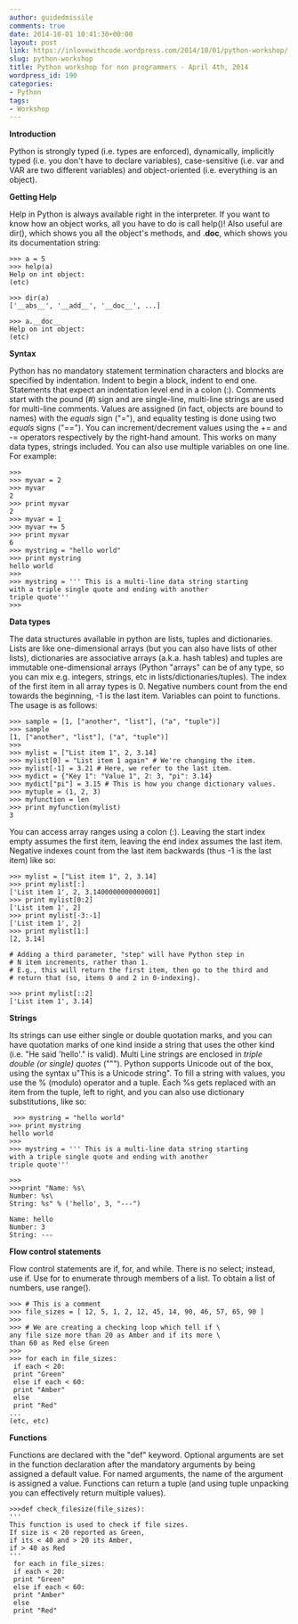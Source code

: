 ```yaml
---
author: guidedmissile
comments: true
date: 2014-10-01 10:41:30+00:00
layout: post
link: https://inlovewithcode.wordpress.com/2014/10/01/python-workshop/
slug: python-workshop
title: Python workshop for non programmers - April 4th, 2014
wordpress_id: 190
categories:
- Python
tags:
- Workshop
---
```


**Introduction**

Python is strongly typed (i.e. types are enforced), dynamically, implicitly typed (i.e. you don't have to declare variables), case-sensitive (i.e. var and VAR are two different variables) and object-oriented (i.e. everything is an object).

**Getting Help**

Help in Python is always available right in the interpreter. If you want to know how an object works, all you have to do is call help(<object>)! Also useful are dir(), which shows you all the object's methods, and <object>.__doc__, which shows you its documentation string:

    
    >>> a = 5
    >>> help(a)
    Help on int object:
    (etc)
    
    >>> dir(a)
    ['__abs__', '__add__', '__doc__', ...]
    
    >>> a.__doc__
    Help on int object:
    (etc)


**Syntax**

Python has no mandatory statement termination characters and blocks are specified by indentation. Indent to begin a block, indent to end one. Statements that expect an indentation level end in a colon (:). Comments start with the pound (#) sign and are single-line, multi-line strings are used for multi-line comments. Values are assigned (in fact, objects are bound to names) with the _equals_ sign ("="), and equality testing is done using two _equals_ signs ("=="). You can increment/decrement values using the += and -= operators respectively by the right-hand amount. This works on many data types, strings included. You can also use multiple variables on one line. For example:

    
    >>> 
    >>> myvar = 2
    >>> myvar
    2
    >>> print myvar
    2
    >>> myvar = 1
    >>> myvar += 5
    >>> print myvar
    6
    >>> mystring = "hello world"
    >>> print mystring
    hello world
    >>> 
    >>> mystring = ''' This is a multi-line data string starting
    with a triple single quote and ending with another
    triple quote'''
    >>>


<!-- more -->

**Data types**

The data structures available in python are lists, tuples and dictionaries. Lists are like one-dimensional arrays (but you can also have lists of other lists), dictionaries are associative arrays (a.k.a. hash tables) and tuples are immutable one-dimensional arrays (Python "arrays" can be of any type, so you can mix e.g. integers, strings, etc in lists/dictionaries/tuples). The index of the first item in all array types is 0. Negative numbers count from the end towards the beginning, -1 is the last item. Variables can point to functions. The usage is as follows:

    
    >>> sample = [1, ["another", "list"], ("a", "tuple")]
    >>> sample
    [1, ["another", "list"], ("a", "tuple")]
    >>>
    >>> mylist = ["List item 1", 2, 3.14]
    >>> mylist[0] = "List item 1 again" # We're changing the item.
    >>> mylist[-1] = 3.21 # Here, we refer to the last item.
    >>> mydict = {"Key 1": "Value 1", 2: 3, "pi": 3.14}
    >>> mydict["pi"] = 3.15 # This is how you change dictionary values.
    >>> mytuple = (1, 2, 3)
    >>> myfunction = len
    >>> print myfunction(mylist)
    3


You can access array ranges using a colon (:). Leaving the start index empty assumes the first item, leaving the end index assumes the last item. Negative indexes count from the last item backwards (thus -1 is the last item) like so:

    
    >>> mylist = ["List item 1", 2, 3.14]
    >>> print mylist[:]
    ['List item 1', 2, 3.1400000000000001]
    >>> print mylist[0:2]
    ['List item 1', 2]
    >>> print mylist[-3:-1]
    ['List item 1', 2]
    >>> print mylist[1:]
    [2, 3.14]
    
    # Adding a third parameter, "step" will have Python step in
    # N item increments, rather than 1.
    # E.g., this will return the first item, then go to the third and
    # return that (so, items 0 and 2 in 0-indexing).
    
    >>> print mylist[::2]
    ['List item 1', 3.14]
    
    


<!-- more -->

**Strings**

Its strings can use either single or double quotation marks, and you can have quotation marks of one kind inside a string that uses the other kind (i.e. "He said 'hello'." is valid). Multi Line strings are enclosed in _triple double (or single) quotes_ ("""). Python supports Unicode out of the box, using the syntax u"This is a Unicode string". To fill a string with values, you use the % (modulo) operator and a tuple. Each %s gets replaced with an item from the tuple, left to right, and you can also use dictionary substitutions, like so:

    
     >>> mystring = "hello world"
    >>> print mystring
    hello world
    >>> 
    >>> mystring = ''' This is a multi-line data string starting
    with a triple single quote and ending with another
    triple quote'''
    
    >>> 
    >>>print "Name: %s\
    Number: %s\
    String: %s" % ('hello', 3, "---")
    
    Name: hello
    Number: 3
    String: ---


**Flow control statements**

Flow control statements are if, for, and while. There is no select; instead, use if. Use for to enumerate through members of a list. To obtain a list of numbers, use range().

    
    >>> # This is a comment
    >>> file_sizes = [ 12, 5, 1, 2, 12, 45, 14, 90, 46, 57, 65, 90 ]
    >>> 
    >>> # We are creating a checking loop which tell if \
    any file size more than 20 as Amber and if its more \
    than 60 as Red else Green
    >>> 
    >>> for each in file_sizes:
     if each < 20:
     print "Green"
     else if each < 60:
     print "Amber"
     else
     print "Red"
    ...
    (etc, etc)


<!-- more -->

**Functions**

Functions are declared with the "def" keyword. Optional arguments are set in the function declaration after the mandatory arguments by being assigned a default value. For named arguments, the name of the argument is assigned a value. Functions can return a tuple (and using tuple unpacking you can effectively return multiple values).

    
    >>>def check_filesize(file_sizes):
    '''
    This function is used to check if file sizes.
    If size is < 20 reported as Green,
    if its < 40 and > 20 its Amber,
    if > 40 as Red
    '''
     for each in file_sizes:
     if each < 20:
     print "Green"
     else if each < 60:
     print "Amber"
     else
     print "Red"







